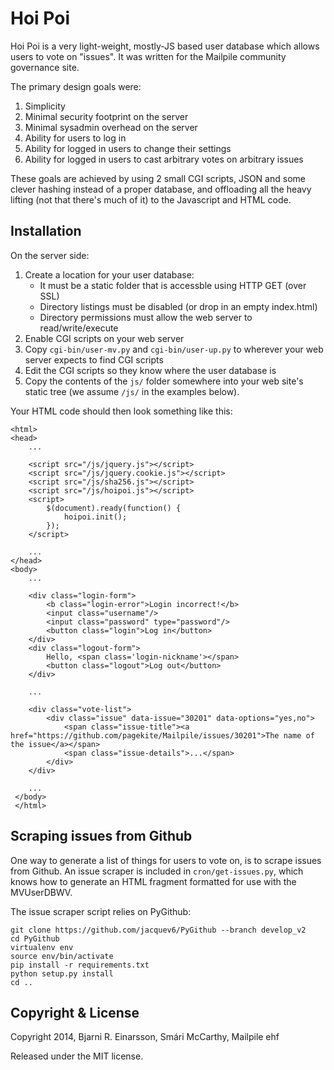 # Hoi Poi

Hoi Poi is a very light-weight, mostly-JS based user database which allows
users to vote on "issues". It was written for the Mailpile community
governance site.

The primary design goals were:

1. Simplicity
2. Minimal security footprint on the server
3. Minimal sysadmin overhead on the server
4. Ability for users to log in
5. Ability for logged in users to change their settings
6. Ability for logged in users to cast arbitrary votes on arbitrary issues

These goals are achieved by using 2 small CGI scripts, JSON and some clever
hashing instead of a proper database, and offloading all the heavy lifting
(not that there's much of it) to the Javascript and HTML code.


## Installation

On the server side:

1. Create a location for your user database:
   * It must be a static folder that is accessble using HTTP GET (over SSL)
   * Directory listings must be disabled (or drop in an empty index.html)
   * Directory permissions must allow the web server to read/write/execute
2. Enable CGI scripts on your web server
3. Copy `cgi-bin/user-mv.py` and `cgi-bin/user-up.py` to wherever your
   web server expects to find CGI scripts
4. Edit the CGI scripts so they know where the user database is
5. Copy the contents of the `js/` folder somewhere into your web site's
   static tree (we assume `/js/` in the examples below).


Your HTML code should then look something like this:

    <html>
    <head>
        ...

        <script src="/js/jquery.js"></script>
        <script src="/js/jquery.cookie.js"></script>
        <script src="/js/sha256.js"></script>
        <script src="/js/hoipoi.js"></script>
        <script>
            $(document).ready(function() {
                hoipoi.init();
            });
        </script>

        ...
    </head>
    <body>
        ...

        <div class="login-form">
            <b class="login-error">Login incorrect!</b>
            <input class="username"/>
            <input class="password" type="password"/>
            <button class="login">Log in</button>
        </div>
        <div class="logout-form">
            Hello, <span class='login-nickname'></span>
            <button class="logout">Log out</button>
        </div>

        ...

        <div class="vote-list">
            <div class="issue" data-issue="30201" data-options="yes,no">
                <span class="issue-title"><a href="https://github.com/pagekite/Mailpile/issues/30201">The name of the issue</a></span>
                <span class="issue-details">...</span>
            </div>
        </div>

        ...
     </body>
     </html>


## Scraping issues from Github

One way to generate a list of things for users to vote on, is to scrape
issues from Github.  An issue scraper is included in `cron/get-issues.py`,
which knows how to generate an HTML fragment formatted for use with the
MVUserDBWV.

The issue scraper script relies on PyGithub:

    git clone https://github.com/jacquev6/PyGithub --branch develop_v2
    cd PyGithub
    virtualenv env
    source env/bin/activate
    pip install -r requirements.txt
    python setup.py install
    cd ..



## Copyright & License

Copyright 2014, Bjarni R. Einarsson, Smári McCarthy, Mailpile ehf

Released under the MIT license.

